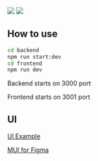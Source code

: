 <a href="https://codeclimate.com/github/Shramkoweb/gifty/maintainability"><img src="https://api.codeclimate.com/v1/badges/5fd29b8905e9658564a3/maintainability" /></a>
<a href="https://codeclimate.com/github/Shramkoweb/gifty/test_coverage"><img src="https://api.codeclimate.com/v1/badges/5fd29b8905e9658564a3/test_coverage" /></a>

## How to use

```bash
cd backend
npm run start:dev
cd frontend
npm run dev
```

Backend starts on 3000 port

Frontend starts on 3001 port


## UI

[UI Example](https://material-ui.com/store/items/berry-react-material-admin-free/)

[MUI for Figma](https://www.figma.com/community/file/912837788133317724)
